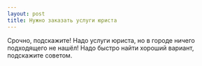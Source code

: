 ```yaml
---
layout: post 
title: Нужно заказать услуги юриста 
--- 
```

Срочно, подскажите! Надо услуги юриста, но в городе ничего подходящего не нашёл! Надо быстро найти хороший вариант, подскажите советом.